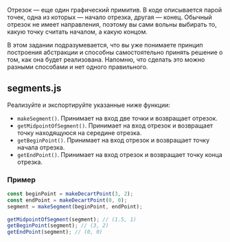 Отрезок — еще один графический примитив. В коде описывается парой точек, одна из 
которых — начало отрезка, другая — конец. 
Обычный отрезок не имеет направления, поэтому вы сами вольны выбирать то, какую 
точку считать началом, а какую концом.

В этом задании подразумевается, что вы уже понимаете принцип построения абстракции и 
способны самостоятельно принять решение о том, как она будет реализована. 
Напомню, что сделать это можно разными способами и нет одного правильного.

## segments.js

Реализуйте и экспортируйте указанные ниже функции:

* `makeSegment()`. Принимает на вход две точки и возвращает отрезок.
* `getMidpointOfSegment()`. Принимает на вход отрезок и возвращает точку находящуюся на середине отрезка.
* `getBeginPoint()`. Принимает на вход отрезок и возвращает точку начала отрезка.
* `getEndPoint()`. Принимает на вход отрезок и возвращает точку конца отрезка.

### Пример

```js
const beginPoint = makeDecartPoint(3, 2);
const endPoint = makeDecartPoint(0, 0);
segment = makeSegment(beginPoint, endPoint);
 
getMidpointOfSegment(segment); // (1.5, 1)
getBeginPoint(segment); // (3, 2)
getEndPoint(segment); // (0, 0)
```
